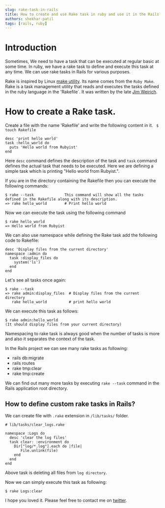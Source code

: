 ```yaml
---
slug: rake-task-in-rails
title: How to create and use Rake task in ruby and use it in the Rails?
authors: shekhar-patil
tags: [rails, ruby]
---
```


# Introduction
Sometimes, We need to have a task that can be executed at regular basic at some time. In ruby, we have a rake task to define and execute this task at any time.  We can use rake tasks in Rails for various purposes.

<!--truncate-->

Rake is inspired by Linux [make utility](https://en.wikipedia.org/wiki/Make_(software)). Its name comes from the `Ruby Make`. Rake is a task management utility that reads and executes the tasks defined in the ruby language in the 'Rakefile`. It was written by the late [Jim Weirich](https://en.wikipedia.org/wiki/Jim_Weirich).

# How to create a Rake task.

Create a file with the name 'Rakefile' and write the following content in it.
` $ touch Rakefile`

```
desc 'print hello world'
task :hello_world do
  puts 'Hello world from Rubyist'
end
```
Here `desc` command defines the description of the task and `task` command defines the actual task that needs to be executed. Here we are defining a simple task which is printing "Hello world from Rubyist.".

If you are in the directory containing the Rakefile then you can execute the following commands:
```
$ rake --task              This command will show all the tasks defined in the Rakefile along with its description.
=> rake hello_world        # Print hello world
```

Now we can execute the task using the following command
```
$ rake hello_world
=> Hello world from Rubyist
```
We can also use namespace while defining the Rake task add the following code to Rakefile:
```
desc 'Display files from the current directory'
namespace :admin do
  task :display_files do
    system('ls')
  end
end
```
Let's see all tasks once again:
```
$ rake --task
=> rake admin:display_files  # Display files from the current directory
   rake hello_world          # print hello world
```
We can execute this task as follows:
```
$ rake admin:hello_world
(It should display files from your current directory)
```
Namespacing to rake task is always good when the number of tasks is more and also it separates the context of the task.


In the Rails project we can see many rake tasks as following:

* rails db:migrate
* rails routes
* rake tmp:clear
* rake tmp:create

We can find out many more tasks by executing `rake --task` command in the Rails application root directory.

## How to define custom rake tasks in Rails?

We can create file with `.rake` extension in `/lib/tasks/` folder.

```
# lib/tasks/clear_logs.rake

namespace :Logs do
  desc 'clear the log files'
  task clear: :environment do
    Dir["log/*.log"].each do |file|
       File.unlink(file)
    end
  end
end
```
Above task is deleting all files from `log directory`.

Now we can simply execute this task as following:
```
$ rake Logs:clear
```

I hope you loved it.
Please feel free to contact me on [twitter](https://twitter.com/Shekharpatil95).